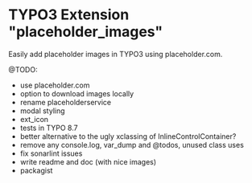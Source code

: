 # TYPO3 Extension "placeholder_images"
Easily add placeholder images in TYPO3 using placeholder.com.

@TODO:
- use placeholder.com
- option to download images locally
- rename placeholderservice
- modal styling
- ext_icon
- tests in TYPO 8.7
- better alternative to the ugly xclassing of InlineControlContainer?
- remove any console.log, var_dump and @todos, unused class uses
- fix sonarlint issues 
- write readme and doc (with nice images)
- packagist